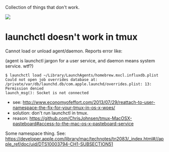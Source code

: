 Collection of things that don't work.

![](http://nutcom.storage.googleapis.com/images/y-u-no_2403075.jpg)

# launchctl doesn't work in tmux

Cannot load or unload agent/daemon. Reports error like:

(agent is launchctl jargon for a user service, and daemon means system service. wtf?)

```
$ launchctl load ~/Library/LaunchAgents/homebrew.mxcl.influxdb.plist
Could not open job overrides database at: /private/var/db/launchd.db/com.apple.launchd/overrides.plist: 13: Permission denied
launch_msg(): Socket is not connected
```

+ see: http://www.economyofeffort.com/2013/07/29/reattach-to-user-namespace-the-fix-for-your-tmux-in-os-x-woes/
+ solution: don't run launchctl in tmux.
+ reason: https://github.com/ChrisJohnsen/tmux-MacOSX-pasteboard#access-to-the-mac-os-x-pasteboard-service

Some namespace thing. See: https://developer.apple.com/library/mac/technotes/tn2083/_index.html#//apple_ref/doc/uid/DTS10003794-CH1-SUBSECTION51
